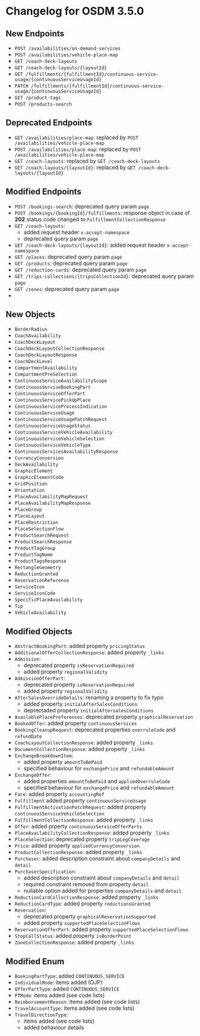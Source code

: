 # Changelog for OSDM 3.5.0

## New Endpoints

* `POST /availabilities/on-demand-services`
* `POST /availabilities/vehicle-place-map`
* `GET /coach-deck-layouts`
* `GET /coach-deck-layouts/{layoutId}`
* `GET /fulfillments/{fulfillmentId}/continuous-service-usage/{continuousServiceUsageId}`
* `PATCH /fulfillments/{fulfillmentId}/continuous-service-usage/{continuousServiceUsageId}`
* `GET /product-tags`
* `POST /products-search`

## Deprecated Endpoints

* `GET /availabilities/place-map`: replaced by `POST /availabilities/vehicle-place-map`
* `POST /availabilities/place-map`: replaced by `POST /availabilities/vehicle-place-map`
* `GET /coach-layouts`: replaced by `GET /coach-deck-layouts`
* `GET /coach-layouts/{layoutId}`: replaced by `GET /coach-deck-layouts/{layoutId}`

## Modified Endpoints

* `POST /bookings-search`: deprecated query param `page`
* `POST /bookings/{bookingId}/fulfillments`: response object in case of **202** status code changed to `FulfillmentCollectionResponse`
* `GET /coach-layouts`:
  * added request header `x-accept-namespace`
  * deprecated query param `page`
* `GET /coach-deck-layouts/{layoutId}`: added request header `x-accept-namespace`
* `GET /places`: deprecated query param `page`
* `GET /products`: deprecated query param `page`
* `GET /reduction-cards`: deprecated query param `page`
* `GET /trips-collections/{tripsCollectionId}`: deprecated query param `page`
* `GET /zones`: deprecated query param `page`
* 

## New Objects

* `BorderRadius`
* `CoachAvailability`
* `CoachDeckLayout`
* `CoachDeckLayoutCollectionResponse`
* `CoachDeckLayoutResponse`
* `CoachDeckLevel`
* `CompartmentAvailability`
* `CompartmentPreSelection`
* `ContinuousServiceAvailabilityScope`
* `ContinuousServiceBookingPart`
* `ContinuousServiceOfferPart`
* `ContinuousServicePickUpPlace`
* `ContinuousServiceProcessIndication`
* `ContinuousServiceUsage`
* `ContinuousServiceUsagePatchRequest`
* `ContinuousServiceUsageStatus`
* `ContinuousServiceVehicleAvailability`
* `ContinuousServiceVehicleSelection`
* `ContinuousServiceVehicleType`
* `ContinuousServicesAvailabilityResponse`
* `CurrencyConversion`
* `DeckAvailability`
* `GraphicElement`
* `GraphicElementCode`
* `GridPosition`
* `Orientation`
* `PlaceAvailabilityMapRequest`
* `PlaceAvailabilityMapResponse`
* `PlaceGroup`
* `PlaceLayout`
* `PlaceRestriction`
* `PlaceSelectionFlow`
* `ProductSearchRequest`
* `ProductSearchResponse`
* `ProductTagGroup`
* `ProductTagName`
* `ProductTagsResponse`
* `RectangleGeometry`
* `ReductionGranted`
* `ReservationReference`
* `ServiceIcon`
* `ServiceIconCode`
* `SpecificPlaceAvailability`
* `Tip`
* `VehicleAvailability`

## Modified Objects

* `AbstractBookingPart`: added property `pricingStatus`
* `AdditionalOfferCollectionResponse`: added property `_links`
* `Admission`:
  * deprecated property `isReservationRequired`
  * added property `regionalValidity`
* `AdmissionOfferPart`:
  * deprecated property `isReservationRequired`
  * added property `regionalValidity`
* `AfterSalesOverrideDetails`: renaming a property to fix typo
  * added property `initialAfterSalesConditions`
  * deprectaded property `initialAftersalesConditions` 
* `AvailablePlacePreferences`: deprecated property `graphicalReservation`
* `BookedOffer`: added property `continuousServices`
* `BookingCleanupRequest`: deprecated properties `overruleCode` and `refundDate`
* `CoachLayoutCollectionResponse`: added property `_links`
* `DocumentCollectionResponse`: added property `_links`
* `ExchangeBreakdownItem`:
  * added property `amountToBePaid`
  * specified behaviour for `exchangePrice` and `refundableAmount`
* `ExchangeOffer`:
  * added properties `amountToBePaid` and `appliedOverruleCode`
  * specified behaviour for `exchangePrice` and `refundableAmount`
* `Fare`: added property `accountingRef`
* `Fulfillment` added property `continuousServiceUsage`
* `FulfillmentActivationPatchRequest`: added property `continuousServiceVehicleSelection`
* `FulfillmentCollectionResponse`: added property `_links`
* `Offer`: added prperty `continuousServiceOfferParts`
* `PlaceAvailabilityCollectionResponse`: added property `_links`
* `PlaceSelection`: deprecated property `tripLegCoverage`
* `Price`: added property `appliedCurrencyConversion`
* `ProductCollectionResponse`: added property `_links`
* `Purchaser`: added description constraint about `companyDetails` and `detail`
* `PurchaserSpecification`:
  * added description constraint about `companyDetails` and `detail`
  * required constraint removed from property `detail`
  * nullable option added for properties `companyDetails` and `detail`
* `ReductionCardCollectionResponse`: added property `_links`
* `ReductionCardType`: added property `reductionsGranted`
* `Reservation`:
  * deprecated property `graphicalReservationSupported`
  * added property `supportedPlaceSelectionFlows`
* `ReservationOfferPart`: added property `supportedPlaceSelectionFlows`
* `StopCallStatus`: added property `isBorderPoint`
* `ZoneCollectionResponse`: added property `_links`

## Modified Enum

* `BookingPartType`: added `CONTINUOUS_SERVICE`
* `IndividualMode`: items added (OJP)
* `OfferPartType`: added `CONTINUOUS_SERVICE`
* `PTMode`: items added (see code lists)
* `ReimbursementReason`: items added (see code lists)
* `TravelAccountType`: items added (see code lists)
* `TravelDirectionType`: 
  * items added (see code lists)
  * added behaviour details
